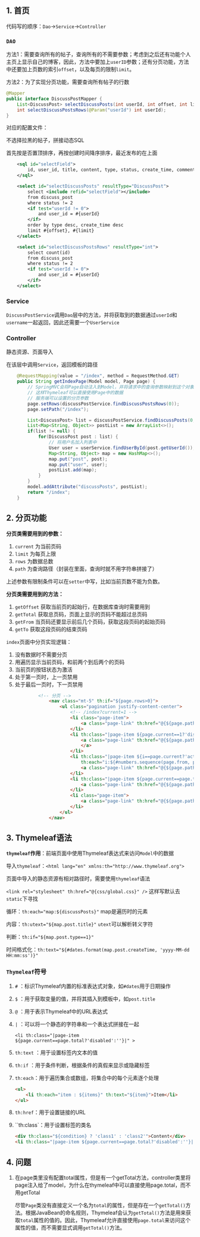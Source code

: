 ## 1. 首页

代码写的顺序：`Dao`->`Service`->`Controller`

### `DAO`

方法1：需要查询所有的帖子，查询所有的不需要参数；考虑到之后还有功能个人主页上显示自己的博客，因此，方法中要加上`userID`参数；还有分页功能，方法中还要加上页数的索引`offset`，以及每页的限制`limit`。

方法2：为了实现分页功能，需要查询所有帖子的行数

```JAVA
@Mapper
public interface DiscussPostMapper {
    List<DiscussPost> selectDiscussPosts(int userId, int offset, int limit);
    int selectDiscussPostsRows(@Param("userId") int userId);
}

```

对应的配置文件：

不选择拉黑的帖子，拼接动态SQL

首先按是否置顶排序，再按创建时间降序排序，最近发布的在上面

```XML
	<sql id="selectField">
        id, user_id, title, content, type, status, create_time, comment_count, score
    </sql>

    <select id="selectDiscussPosts" resultType="DiscussPost">
        select <include refid="selectField"></include>
        from discuss_post
        where status != 2
        <if test="userId != 0">
            and user_id = #{userId}
        </if>
        order by type desc, create_time desc
        limit #{offset}, #{limit}
    </select>

    <select id="selectDiscussPostsRows" resultType="int">
        select count(id)
        from discuss_post
        where status != 2
        <if test="userId != 0">
            and user_id = #{userId}
        </if>
    </select>
```

### Service

`DiscussPostService`调用`Dao`层中的方法，并将获取到的数据通过`userId`和`username`一起返回，因此还需要一个`UserService`

### Controller

静态资源、页面导入

在该层中调用`Service`，返回模板的路径

```JAVA
    @RequestMapping(value = "/index", method = RequestMethod.GET)
    public String getIndexPage(Model model, Page page) {
        // SpringMVC会将Page自动注入到Model，并将请求中的查询参数映射到这个对象上
        // 这样Thymeleaf可以直接使用Page中的数据
        // 服务端可以设置的分页参数
        page.setRows(discussPostService.findDiscussPostsRows(0));
        page.setPath("/index");

        List<DiscussPost> list = discussPostService.findDiscussPosts(0, page.getOffset(), page.getLimit());
        List<Map<String, Object>> postList = new ArrayList<>();
        if(list != null) {
            for(DiscussPost post : list) {
                // 将用户名加入列表中
                User user = userService.findUserById(post.getUserId());
                Map<String, Object> map = new HashMap<>();
                map.put("post", post);
                map.put("user", user);
                postList.add(map);
            }
        }
        model.addAttribute("discussPosts", postList);
        return "/index";
    }
```

## 2. 分页功能

**分页类需要用到的参数：**

1. `current` 为当前页码
2. `limit` 为每页上限
3. `rows` 为数据总数
4. `path` 为查询路径（封装在里面，查询时就不用字符串拼接了）

上述参数有限制条件可以在`setter`中写，比如当前页数不能为负数。

**分页类需要用到的方法：**

1. `getOffset` 获取当前页的起始行，在数据库查询时需要用到
2. `getTotal` 获取总页码，页面上显示的页码不能超过总页码
3. `getFrom`  当页码还要显示前后几个页码，获取这段页码的起始页码
4. `getTo` 获取这段页码的结束页码

`index`页面中分页实现逻辑：

1. 没有数据时不需要分页
2. 用遍历显示当前页码，和前两个到后两个的页码
3. 当前页的按钮状态为激活
4. 处于第一页时，上一页禁用
5. 处于最后一页时，下一页禁用

```HTML
			<!-- 分页 -->
				<nav class="mt-5" th:if="${page.rows>0}">
					<ul class="pagination justify-content-center">
						<!-- /index?current=1 -->
						<li class="page-item">
							<a class="page-link" th:href="@{${page.path}(current=1)}">首页</a>
						</li>
						<li th:class="|page-item ${page.current==1?'disabled':''}|" >
							<a class="page-link" th:href="@{${page.path}(current=${page.current-1})}">上一页
						    </a>
						</li>
						<li th:class="|page-item ${i==page.current?'active':''}|"
							th:each="i:${#numbers.sequence(page.from, page.to)}">
							<a class="page-link" th:href="@{${page.path}(current=${i})}" th:text="${i}">1</a>
						</li>
						<li th:class="|page-item ${page.current==page.total?'disabled':''}|" >
							<a class="page-link" th:href="@{${page.path}(current=${page.current+1})}">下一页</a>
						</li>
						<li class="page-item">
							<a class="page-link" th:href="@{${page.path}(current=${page.total})}">末页</a>
						</li>
					</ul>
				</nav>
```



## 3. Thymeleaf语法

**`thymeleaf`作用**：前端页面中使用Thymeleaf表达式来访问`Model`中的数据

导入`thymeleaf`：`<html lang="en" xmlns:th="http://www.thymeleaf.org">`

页面中导入的静态资源有相对路径时，需要使用`thymeleaf`语法

`<link rel="stylesheet" th:href="@{css/global.css}" />` 这样写默认去`static`下寻找

循环：`th:each="map:${discussPosts}"` map是遍历时的元素

内容：`th:utext="${map.post.title}"`  `utext`可以解析转义字符

判断：`th:if="${map.post.type==1}"`

时间格式化：`th:text="${#dates.format(map.post.createTime, 'yyyy-MM-dd HH:mm:ss')}"`

### `Thymeleaf`符号

1. `#` ：标识Thymeleaf内置的标准表达式对象，如`#dates`用于日期操作

2. `$` ：用于获取变量的值，并将其插入到模板中，如`post.title`

3. `@` ：用于表示Thymeleaf中的URL表达式

4. `|` ：可以将一个静态的字符串和一个表达式拼接在一起

   `<li th:class="|page-item ${page.current==page.total?'disabled':''}|" >`

5. `th:text` ：用于设置标签内文本的值

6. `th:if` ：用于条件判断，根据条件的真假来显示或隐藏标签

7. `th:each`：用于遍历集合或数组，将集合中的每个元素逐个处理

   ```html
   <ul>
       <li th:each="item : ${items}" th:text="${item}">Item</li>
   </ul>
   ```

8. `th:href`：用于设置链接的URL

9. ``th:class`：用于设置标签的类名

   ```HTML
   <div th:class="${condition} ? 'class1' : 'class2'">Content</div>
   <li th:class="|page-item ${page.current==page.total?'disabled':''}|">
   ```

   

## 4. 问题

1. 在page类里没有配置total属性，但是有一个getTotal方法，controller类里将page注入给了model，为什么在thymeleaf中可以直接使用page.total，而不用getTotal

   尽管`Page`类没有直接定义一个名为`total`的属性，但是存在一个`getTotal()`方法。根据JavaBean的命名规则，Thymeleaf会认为`getTotal()`方法是用来获取`total`属性的值的。因此，Thymeleaf允许直接使用`page.total`来访问这个属性的值，而不需要显式调用`getTotal()`方法。



 

